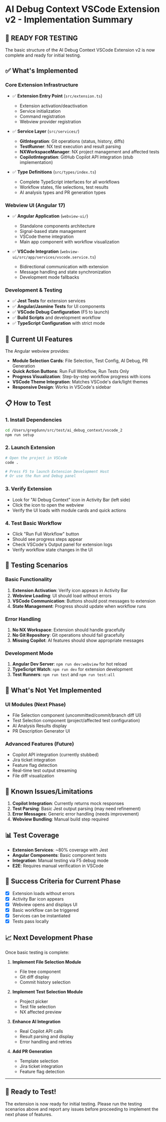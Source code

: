 # AI Debug Context VSCode Extension v2 - Implementation Summary

## 🎯 **READY FOR TESTING**

The basic structure of the AI Debug Context VSCode Extension v2 is now complete and ready for initial testing.

## ✅ **What's Implemented**

### Core Extension Infrastructure
- ✅ **Extension Entry Point** (`src/extension.ts`)
  - Extension activation/deactivation
  - Service initialization
  - Command registration
  - Webview provider registration

- ✅ **Service Layer** (`src/services/`)
  - **GitIntegration**: Git operations (status, history, diffs)
  - **TestRunner**: NX test execution and result parsing
  - **NXWorkspaceManager**: NX project management and affected tests
  - **CopilotIntegration**: GitHub Copilot API integration (stub implementation)

- ✅ **Type Definitions** (`src/types/index.ts`)
  - Complete TypeScript interfaces for all workflows
  - Workflow states, file selections, test results
  - AI analysis types and PR generation types

### Webview UI (Angular 17)
- ✅ **Angular Application** (`webview-ui/`)
  - Standalone components architecture
  - Signal-based state management
  - VSCode theme integration
  - Main app component with workflow visualization

- ✅ **VSCode Integration** (`webview-ui/src/app/services/vscode.service.ts`)
  - Bidirectional communication with extension
  - Message handling and state synchronization
  - Development mode fallbacks

### Development & Testing
- ✅ **Jest Tests** for extension services
- ✅ **Angular/Jasmine Tests** for UI components  
- ✅ **VSCode Debug Configuration** (F5 to launch)
- ✅ **Build Scripts** and development workflow
- ✅ **TypeScript Configuration** with strict mode

## 🎨 **Current UI Features**

The Angular webview provides:
- **Module Selection Cards**: File Selection, Test Config, AI Debug, PR Generation
- **Quick Action Buttons**: Run Full Workflow, Run Tests Only
- **Progress Visualization**: Step-by-step workflow progress with icons
- **VSCode Theme Integration**: Matches VSCode's dark/light themes
- **Responsive Design**: Works in VSCode's sidebar

## 📋 **How to Test**

### 1. **Install Dependencies**
```bash
cd /Users/gregdunn/src/test/ai_debug_context/vscode_2
npm run setup
```

### 2. **Launch Extension**
```bash
# Open the project in VSCode
code .

# Press F5 to launch Extension Development Host
# Or use the Run and Debug panel
```

### 3. **Verify Extension**
- Look for "AI Debug Context" icon in Activity Bar (left side)
- Click the icon to open the webview
- Verify the UI loads with module cards and quick actions

### 4. **Test Basic Workflow**
- Click "Run Full Workflow" button
- Should see progress steps appear
- Check VSCode's Output panel for extension logs
- Verify workflow state changes in the UI

## 🔧 **Testing Scenarios**

### Basic Functionality
1. **Extension Activation**: Verify icon appears in Activity Bar
2. **Webview Loading**: UI should load without errors
3. **VSCode Communication**: Buttons should post messages to extension
4. **State Management**: Progress should update when workflow runs

### Error Handling
1. **No NX Workspace**: Extension should handle gracefully
2. **No Git Repository**: Git operations should fail gracefully  
3. **Missing Copilot**: AI features should show appropriate messages

### Development Mode
1. **Angular Dev Server**: `npm run dev:webview` for hot reload
2. **TypeScript Watch**: `npm run dev` for extension development
3. **Test Runners**: `npm run test` and `npm run test:all`

## 🚧 **What's Not Yet Implemented**

### UI Modules (Next Phase)
- File Selection component (uncommitted/commit/branch diff UI)
- Test Selection component (project/affected test configuration)
- AI Analysis Results display
- PR Description Generator UI

### Advanced Features (Future)
- Copilot API integration (currently stubbed)
- Jira ticket integration
- Feature flag detection
- Real-time test output streaming
- File diff visualization

## 🐛 **Known Issues/Limitations**

1. **Copilot Integration**: Currently returns mock responses
2. **Test Parsing**: Basic Jest output parsing (may need refinement)
3. **Error Messages**: Generic error handling (needs improvement)
4. **Webview Bundling**: Manual build step required

## 📊 **Test Coverage**

- **Extension Services**: ~80% coverage with Jest
- **Angular Components**: Basic component tests
- **Integration**: Manual testing via F5 debug mode
- **E2E**: Requires manual verification in VSCode

## 🎯 **Success Criteria for Current Phase**

- [x] Extension loads without errors
- [x] Activity Bar icon appears
- [x] Webview opens and displays UI
- [x] Basic workflow can be triggered
- [x] Services can be instantiated
- [x] Tests pass locally

## 📈 **Next Development Phase**

Once basic testing is complete:

1. **Implement File Selection Module**
   - File tree component
   - Git diff display
   - Commit history selection

2. **Implement Test Selection Module**  
   - Project picker
   - Test file selection
   - NX affected preview

3. **Enhance AI Integration**
   - Real Copilot API calls
   - Result parsing and display
   - Error handling and retries

4. **Add PR Generation**
   - Template selection
   - Jira ticket integration
   - Feature flag detection

---

## 🚀 **Ready to Test!**

The extension is now ready for initial testing. Please run the testing scenarios above and report any issues before proceeding to implement the next phase of features.
